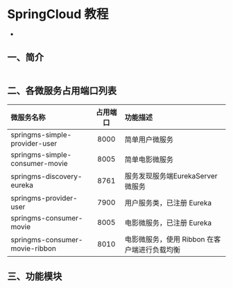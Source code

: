 # SpringCloud 教程
-

## 一、简介

``` 

```


## 二、各微服务占用端口列表
| 微服务名称        																| 占用端口	| 功能描述		|
| :-----------------------------------------------------------------------------|:---------:|:------------	|
| springms-simple-provider-user      											| 8000 		|简单用户微服务 	|
| springms-simple-consumer-movie      											| 8005 		|简单电影微服务 	|
| springms-discovery-eureka      												| 8761 		|服务发现服务端EurekaServer微服务 	|
| springms-provider-user															| 7900 		|用户服务类，已注册 Eureka 	|
| springms-consumer-movie      													| 8005 		|电影微服务，已注册 Eureka 	|
| springms-consumer-movie-ribbon      											| 8010 		|电影微服务，使用 Ribbon 在客户端进行负载均衡  	|


## 三、功能模块






































